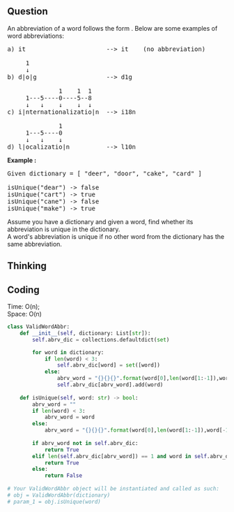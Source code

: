## Question
An abbreviation of a word follows the form <first letter><number><last letter>. Below are some examples of word abbreviations:

<pre>
a) it                      --> it    (no abbreviation)

     1
     ↓
b) d|o|g                   --> d1g

              1    1  1
     1---5----0----5--8
     ↓   ↓    ↓    ↓  ↓    
c) i|nternationalizatio|n  --> i18n

              1
     1---5----0
     ↓   ↓    ↓
d) l|ocalizatio|n          --> l10n
</pre>

**Example :**   
<pre>
Given dictionary = [ "deer", "door", "cake", "card" ]

isUnique("dear") -> false
isUnique("cart") -> true
isUnique("cane") -> false
isUnique("make") -> true
</pre>

Assume you have a dictionary and given a word, find whether its abbreviation is unique in the dictionary. <br>
A word's abbreviation is unique if no other word from the dictionary has the same abbreviation.<br>

## Thinking

## Coding
Time: O(n);</br>
Space: O(n)
```python
class ValidWordAbbr:
    def __init__(self, dictionary: List[str]):
        self.abrv_dic = collections.defaultdict(set)

        for word in dictionary:
            if len(word) < 3:
                self.abrv_dic[word] = set([word])
            else:
                abrv_word = "{}{}{}".format(word[0],len(word[1:-1]),word[-1])
                self.abrv_dic[abrv_word].add(word)
        
    def isUnique(self, word: str) -> bool:
        abrv_word = ""
        if len(word) < 3:
            abrv_word = word
        else:
            abrv_word = "{}{}{}".format(word[0],len(word[1:-1]),word[-1])
        
        if abrv_word not in self.abrv_dic:
            return True
        elif len(self.abrv_dic[abrv_word]) == 1 and word in self.abrv_dic[abrv_word]: 
            return True
        else:
            return False
            
# Your ValidWordAbbr object will be instantiated and called as such:
# obj = ValidWordAbbr(dictionary)
# param_1 = obj.isUnique(word)
```

